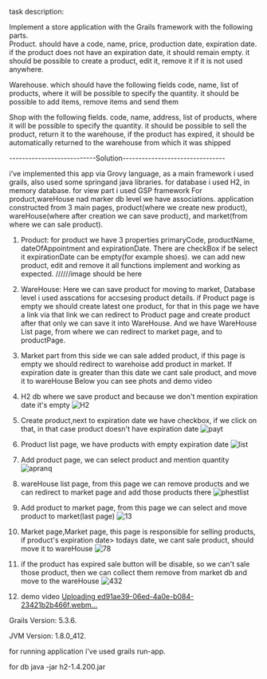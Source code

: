 task description: 

Implement a store application with the Grails framework
with the following parts.       
Product. should have a code, name, price, production date, expiration date. if the product does not have an expiration date, it should remain empty. it should be possible to create a product, edit it, remove it if it is not used anywhere.

Warehouse. which should have the following fields
code, name, list of products, where it will be possible to specify the quantity. it should be possible to add items, remove items and send them


Shop with the following fields.
code, name, address, list of products, where it will be possible to specify the quantity.
it should be possible to sell the product, return it to the warehouse, if the product has expired, it should be automatically returned to the warehouse from which it was shipped


---------------------------Solution--------------------------------



i've implemented this app via Grovy language, as a main framework i used grails, also used some springand java libraries.
for database i used H2, in memory database.
for view part i used GSP framework
For product,wareHouse nad marker db level we have associations.
application constructed from 3 main pages, product(where we create new product), wareHouse(where after creation we can save product), and market(from where we can sale product).


1) Product:
for product we have 3 properties primaryCode, productName, dateOfAppointment and expirationDate. There are checkBox if be select it expirationDate can be empty(for example shoes).
we can add new product, edit and remove it all functions implement and working as expected.
//////image should be here

2) WareHouse:
Here we can save product for moving to market, Database level i used asscations for accsesing product details.
if Product page is empty we should create latest one product, for that in this page we have a link via that link we can redirect to Product page and create product after that only we can save it into WareHouse.
And we have WareHouse List page, from where we can redirect to market page, and to productPage.

3) Market part
from this side we can sale added product, if this page is empty we should redirect to warehoise add product in market.
If expiration date is greater than this date we cant sale product, and move it to wareHouse
Below you can see phots and demo video







1) H2 db where we save product and because we don't mention expiration date it's empty
![H2](https://github.com/user-attachments/assets/209a8bc3-b525-4345-960d-b61595ca1846)

2) Create product,next to expiration date we have checkbox, if we click on that, in that case product doesn't have expiration date
![payt](https://github.com/user-attachments/assets/45ec7665-7e22-4e4d-9782-b1d2bd985131)

3) Product list page, we have products with empty expiration date
![list](https://github.com/user-attachments/assets/0059f781-608b-4d29-9ae8-6912a1ed2ebd)

4) Add product page, we can select product and mention quantity
![apranq](https://github.com/user-attachments/assets/4c306724-5c6c-4fb5-b836-f1e4dbaa25bf)

5) wareHouse list page, from this page we can remove products and we can redirect to market page and add those products there
![phestlist](https://github.com/user-attachments/assets/4200bdc3-089c-47b1-a043-ed878a8965cd)

6) Add product to market page, from this page we can select and move product to market(last page)
![13](https://github.com/user-attachments/assets/066f92fe-bbb3-4179-8709-e8d1062f30a8)

7) Market page,Market page, this page is responsible for selling products, if product's expiration date> todays date, we cant sale product, should move it to wareHouse
![78](https://github.com/user-attachments/assets/76a23d81-2b7f-4af5-b2c0-cd58123d71e1)

8) if the product has expired sale button will be disable, so we can't sale those product, then we can collect them remove from market db and move to the wareHouse
![432](https://github.com/user-attachments/assets/20e80adb-13db-43ff-9635-c40f293658ff)

9) demo video
[Uploading ed91ae39-06ed-4a0e-b084-23421b2b466f.webm…]()


 Grails Version: 5.3.6.

  JVM Version: 1.8.0_412.

for running application i've used  grails run-app.

for db java -jar h2-1.4.200.jar




